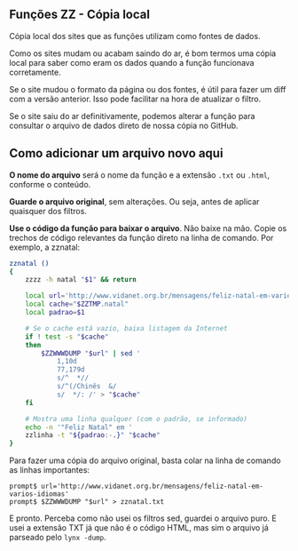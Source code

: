 ## Funções ZZ - Cópia local

Cópia local dos sites que as funções utilizam como fontes de dados.

Como os sites mudam ou acabam saindo do ar, é bom termos uma cópia local para saber como eram os dados quando a função funcionava corretamente.

Se o site mudou o formato da página ou dos fontes, é útil para fazer um diff com a versão anterior. Isso pode facilitar na hora de atualizar o filtro.

Se o site saiu do ar definitivamente, podemos alterar a função para consultar o arquivo de dados direto de nossa cópia no GitHub.


## Como adicionar um arquivo novo aqui

**O nome do arquivo** será o nome da função e a extensão `.txt` ou `.html`, conforme o conteúdo.

**Guarde o arquivo original**, sem alterações. Ou seja, antes de aplicar quaisquer dos filtros.

**Use o código da função para baixar o arquivo**. Não baixe na mão. Copie os trechos de código relevantes da função direto na linha de comando. Por exemplo, a zznatal:

```bash
zznatal ()
{
	zzzz -h natal "$1" && return

	local url='http://www.vidanet.org.br/mensagens/feliz-natal-em-varios-idiomas'
	local cache="$ZZTMP.natal"
	local padrao=$1

	# Se o cache está vazio, baixa listagem da Internet
	if ! test -s "$cache"
	then
		$ZZWWWDUMP "$url" | sed '
			1,10d
			77,179d
			s/^  *//
			s/^(/Chinês  &/
			s/  */: /' > "$cache"
	fi

	# Mostra uma linha qualquer (com o padrão, se informado)
	echo -n '"Feliz Natal" em '
	zzlinha -t "${padrao:-.}" "$cache"
}
```

Para fazer uma cópia do arquivo original, basta colar na linha de comando as linhas importantes:

```
prompt$ url='http://www.vidanet.org.br/mensagens/feliz-natal-em-varios-idiomas'
prompt$ $ZZWWWDUMP "$url" > zznatal.txt
```

E pronto. Perceba como não usei os filtros sed, guardei o arquivo puro. E usei a extensão TXT já que não é o código HTML, mas sim o arquivo já parseado pelo `lynx -dump`.



